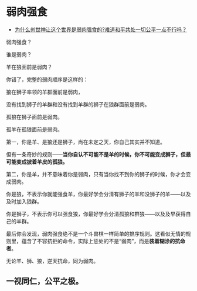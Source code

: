 # 弱肉强食

- [为什么创世神让这个世界是弱肉强食的?难道和平共处一切公平一点不行吗？](https://www.zhihu.com/question/461567539/answer/2162570231)


弱肉强食？

谁是弱肉？

羊在狼面前是弱肉？

你错了，完整的弱肉顺序是这样的：

狼在狮子率领的羊群面前是弱肉，

没有找到狮子的羊群和没有找到羊群的狮子在狼群面前是弱肉。

孤狼在狮子面前是弱肉。

孤羊在孤狼面前是弱肉。

  

第一，你是羊、是狼还是狮子，尚在未定之天，你自己其实并不知道。

但有一条奇妙的规则——**当你自认不可能不是羊的时候，你不可能变成狮子，但最可能变成披着羊皮的孤狼。**

第二，你是羊，并不意味着你是弱肉，只有当你找不到你的狮子的时候，你才会变成弱肉。

你是狼，不表示你就能强食羊，你最好学会分清有狮子的羊和没狮子的羊——以及及时加入狼群。

你是狮子，不表示你可以强食狼，你最好学会分清孤狼和群狼——以及及早获得自己的羊群。

最后你会发现，弱肉强食绝不是一个斗兽棋一样简单的排序规则。这看似无情的规则里，蕴含了不容抗拒的命令，实际上惩处的不是“弱肉”，而是**装着糊涂的抗命者**。

无论羊、狮、狼，逆天抗命，同为弱肉。

## **一视同仁，公平之极。**

